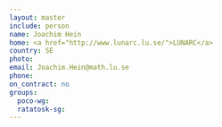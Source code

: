 ```yaml
---
layout: master
include: person
name: Joachim Hein
home: <a href="http://www.lunarc.lu.se/">LUNARC</a>
country: SE
photo:
email: Joachim.Hein@math.lu.se
phone:
on_contract: no
groups:
  poco-wg:
  ratatosk-sg:
---
```

